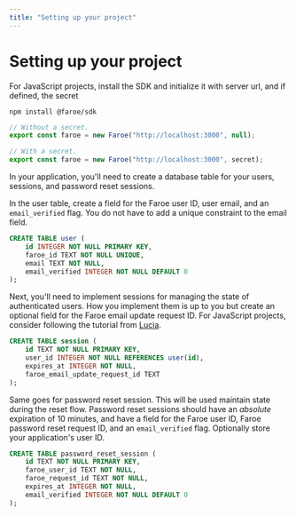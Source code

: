 ```yaml
---
title: "Setting up your project"
---
```


# Setting up your project

For JavaScript projects, install the SDK and initialize it with server url, and if defined, the secret

```
npm install @faroe/sdk
```

```ts
// Without a secret.
export const faroe = new Faroe("http://localhost:3000", null);

// With a secret.
export const faroe = new Faroe("http://localhost:3000", secret);
```

In your application, you'll need to create a database table for your users, sessions, and password reset sessions.

In the user table, create a field for the Faroe user ID, user email, and an `email_verified` flag. You do not have to add a unique constraint to the email field.

```sql
CREATE TABLE user (
    id INTEGER NOT NULL PRIMARY KEY,
    faroe_id TEXT NOT NULL UNIQUE,
    email TEXT NOT NULL,
    email_verified INTEGER NOT NULL DEFAULT 0
);
```

Next, you'll need to implement sessions for managing the state of authenticated users. How you implement them is up to you but create an optional field for the Faroe email update request ID. For JavaScript projects, consider following the tutorial from [Lucia](https://lucia-auth.com).

```sql
CREATE TABLE session (
    id TEXT NOT NULL PRIMARY KEY,
    user_id INTEGER NOT NULL REFERENCES user(id),
    expires_at INTEGER NOT NULL,
    faroe_email_update_request_id TEXT
);
```

Same goes for password reset session. This will be used maintain state during the reset flow. Password reset sessions should have an *absolute* expiration of 10 minutes, and have a field for the Faroe user ID, Faroe password reset request ID, and an `email_verified` flag. Optionally store your application's user ID.

```sql
CREATE TABLE password_reset_session (
    id TEXT NOT NULL PRIMARY KEY,
    faroe_user_id TEXT NOT NULL,
    faroe_request_id TEXT NOT NULL,
    expires_at INTEGER NOT NULL,
    email_verified INTEGER NOT NULL DEFAULT 0
);
```
